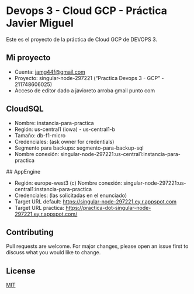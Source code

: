 # Devops 3 - Cloud GCP - Práctica Javier Miguel

Este es el proyecto de la práctica de Cloud GCP de DEVOPS 3.

## Mi proyecto

- Cuenta: jamg44f@gmail.com
- Proyecto: singular-node-297221 (“Practica Devops 3 - GCP” - 211748606025)
- Acceso de editor dado a ​javioreto arroba gmail punto com

## CloudSQL 

- Nombre: instancia-para-practica 
- Región: us-central1 (iowa) - us-central1-b
- Tamaño: db-f1-micro
- Credenciales: (ask owner for credentials)
- Segmento para backups: segmento-para-backup-sql
- Nombre conexión: singular-node-297221:us-central1:instancia-para-practica


## AppEngine

- Región: europe-west3 (c)
Nombre conexión: singular-node-297221:us-central1:instancia-para-practica
- Credenciales: (las solicitadas en el enunciado)
- Target URL default: https://singular-node-297221.ey.r.appspot.com
- Target URL practica: https://practica-dot-singular-node-297221.ey.r.appspot.com/

## Contributing

Pull requests are welcome. For major changes, please open an issue first to discuss what you would like to change.

## License
[MIT](https://choosealicense.com/licenses/mit/)
